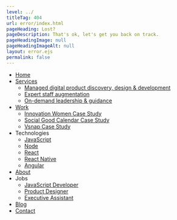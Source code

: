 ```yaml
---
level: ../
titleTag: 404
url: error/index.html
pageHeading: Lost?
pageDescription: That's ok, let's get you back on track.
pageHeadingImage: null
pageHeadingImageAlt: null
layout: error.ejs
permalink: false
---
```


<ul>
  <li><a href="/">Home</a></li>
  <li>
    <a href="/services">Services</a>
    <ul>
      <li><a href="/services/#managed-project">Managed digital product discovery, design & development</a></li>
      <li><a href="/services/#staff-augmentation">Expert staff augmentation</a></li>
      <li><a href="/services/#leadership-and-guidance">On-demand leadership & guidance</a></li>
    </ul>
  </li>
  <li>
    <a href="/work">Work</a>
    <ul>
      <li><a href="/work/innovation-women">Innovation Women Case Study</a></li>
      <li><a href="/work/social-good-calendar">Social Good Calendar Case Study</a></li>
      <li><a href="/work/vsnap">Vsnap Case Study</a></li>
    </ul>
  </li>
  <li>Technologies
    <ul>
      <li><a href="/technologies/javascript">JavaScript</a></li>
      <li><a href="/technologies/node">Node</a></li>
      <li><a href="/technologies/react">React</a></li>
      <li><a href="/technologies/react-native">React Native</a></li>
      <li><a href="/technologies/angular">Angular</a></li>
    </ul>
  </li>
  <li><a href="/about">About</a></li>
  <li>Jobs
    <ul>
      <li><a href="/jobs/javascript_developer">JavaScript Developer</a></li>
      <li><a href="/jobs/product_designer">Product Designer</a></li>
      <li><a href="/jobs/executive_assistant">Executive Assistant</a></li>
    </ul>
  </li>
  <li><a href="https://blog.eastcoastproduct.com">Blog</a></li>
  <li><a href="/contact">Contact</a></li>
</ul>